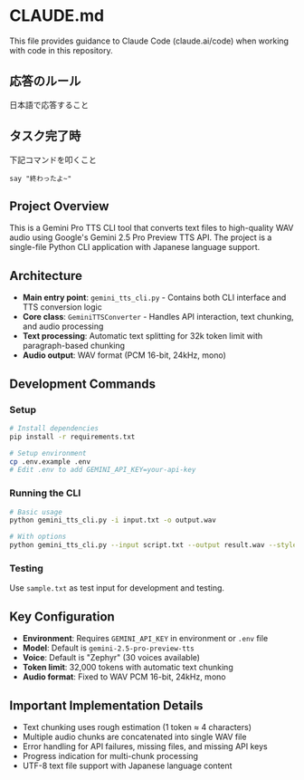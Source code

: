 # CLAUDE.md

This file provides guidance to Claude Code (claude.ai/code) when working with code in this repository.

## 応答のルール

日本語で応答すること

## タスク完了時

下記コマンドを叩くこと

```
say "終わったよ~"
```

## Project Overview

This is a Gemini Pro TTS CLI tool that converts text files to high-quality WAV audio using Google's Gemini 2.5 Pro Preview TTS API. The project is a single-file Python CLI application with Japanese language support.

## Architecture

- **Main entry point**: `gemini_tts_cli.py` - Contains both CLI interface and TTS conversion logic
- **Core class**: `GeminiTTSConverter` - Handles API interaction, text chunking, and audio processing
- **Text processing**: Automatic text splitting for 32k token limit with paragraph-based chunking
- **Audio output**: WAV format (PCM 16-bit, 24kHz, mono)

## Development Commands

### Setup
```bash
# Install dependencies
pip install -r requirements.txt

# Setup environment
cp .env.example .env
# Edit .env to add GEMINI_API_KEY=your-api-key
```

### Running the CLI
```bash
# Basic usage
python gemini_tts_cli.py -i input.txt -o output.wav

# With options
python gemini_tts_cli.py --input script.txt --output result.wav --style "whispering, mysterious tone:" --voice Kore --verbose
```

### Testing
Use `sample.txt` as test input for development and testing.

## Key Configuration

- **Environment**: Requires `GEMINI_API_KEY` in environment or `.env` file  
- **Model**: Default is `gemini-2.5-pro-preview-tts`
- **Voice**: Default is "Zephyr" (30 voices available)
- **Token limit**: 32,000 tokens with automatic text chunking
- **Audio format**: Fixed to WAV PCM 16-bit, 24kHz, mono

## Important Implementation Details

- Text chunking uses rough estimation (1 token ≈ 4 characters)
- Multiple audio chunks are concatenated into single WAV file
- Error handling for API failures, missing files, and missing API keys
- Progress indication for multi-chunk processing
- UTF-8 text file support with Japanese language content